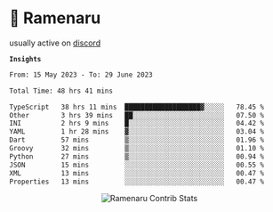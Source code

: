# 🍜 Ramenaru

usually active on <a href="https://discordapp.com/users/503291004200157185">discord</a> 

**`Insights`**

<!--START_SECTION:waka-->

```txt
From: 15 May 2023 - To: 29 June 2023

Total Time: 48 hrs 41 mins

TypeScript   38 hrs 11 mins  ███████████████████▓░░░░░   78.45 %
Other        3 hrs 39 mins   ██░░░░░░░░░░░░░░░░░░░░░░░   07.50 %
INI          2 hrs 9 mins    █░░░░░░░░░░░░░░░░░░░░░░░░   04.42 %
YAML         1 hr 28 mins    ▓░░░░░░░░░░░░░░░░░░░░░░░░   03.04 %
Dart         57 mins         ▒░░░░░░░░░░░░░░░░░░░░░░░░   01.96 %
Groovy       32 mins         ▒░░░░░░░░░░░░░░░░░░░░░░░░   01.10 %
Python       27 mins         ▒░░░░░░░░░░░░░░░░░░░░░░░░   00.94 %
JSON         15 mins         ░░░░░░░░░░░░░░░░░░░░░░░░░   00.55 %
XML          13 mins         ░░░░░░░░░░░░░░░░░░░░░░░░░   00.47 %
Properties   13 mins         ░░░░░░░░░░░░░░░░░░░░░░░░░   00.47 %
```

<!--END_SECTION:waka-->

<div style="text-align: center;">
   <img align="center" src="https://github-readme-streak-stats.herokuapp.com/?user=Ramenaru&theme=dark&card_width=520" alt="Ramenaru Contrib Stats" />
</div>




